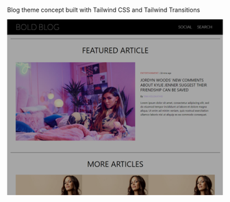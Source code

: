 Blog theme concept built with Tailwind CSS and Tailwind Transitions

![screenshot](https://github.com/oluwaseye/bold-blog/blob/master/screenshot.png)
